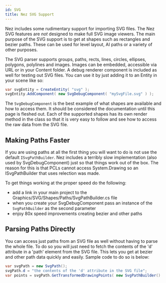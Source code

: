 ```yaml
---
id: SVG
title: Nez SVG Support
---
```


Nez includes some rudimentary support for importing SVG files. The Nez SVG features are *not* designed to make full SVG image viewers. The main purpose of the SVG support is to get at shapes such as rectangles and bezier paths. These can be used for level layout, AI paths or a variety of other purposes.

The SVG parser supports groups, paths, rects, lines, circles, ellipses, polygons, polylines and images. Images can be embedded, accessible via URL or in your Content folder. A debug renderer component is included as well for testing out SVG files. You can use it by just adding it to an Entity in your scene like so:

```csharp
var svgEntity = CreateEntity( "svg" );
svgEntity.AddComponent( new SvgDebugComponent( "mySvgFile.svg" ) );
```

The `SvgDebugComponent` is the best example of what shapes are available and how to access them. It should be considered the documentation until this page is fleshed out. Each of the supported shapes has its own render method in the class so that it is very easy to follow and see how to access the raw data from the SVG file.


## Making Paths Faster
If you are using paths at all the first thing you will want to do is not use the default `ISvgPathBuilder`. Nez includes a terribly slow implementation (also used by SvgDebugComponent) just so that things work out of the box. The reason for this is that PCLs cannot access System.Drawing so an ISvgPathBuilder that uses relection was made.

To get things working at the proper speed do the following:
- add a link in your main project to the Graphics/SVG/Shapes/Paths/SvgPathBuilder.cs file
- when you create your SvgDebugComponent pass an instance of the `SvgPathBuilder` as the second parameter
- enjoy 80x speed improvements creating bezier and other paths


## Parsing Paths Directly
You can access just paths from an SVG file as well without having to parse the whole file. To do so you will just need to fetch the contents of the 'd' attribute in a 'path' element from the SVG file. This lets you get at bezier and other path data quickly and easily. Sample code to do so is below:

```csharp
var svgPath = new SvgPath();
svgPath.d = "the contents of the 'd' attribute in the SVG file";
var points = svgPath.GetTransformedDrawingPoints( new SvgPathBuilder() );
```